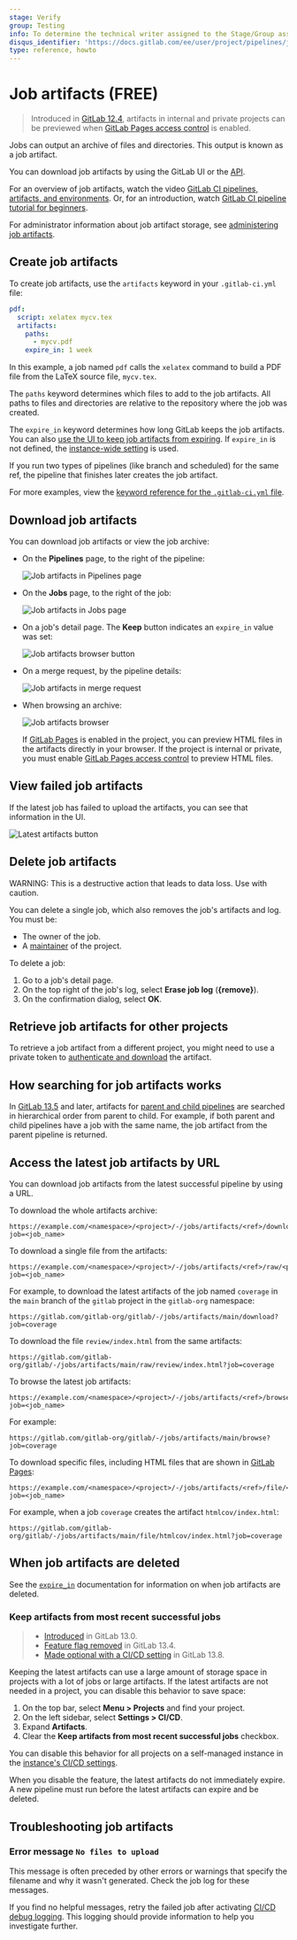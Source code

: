 ```yaml
---
stage: Verify
group: Testing
info: To determine the technical writer assigned to the Stage/Group associated with this page, see https://about.gitlab.com/handbook/engineering/ux/technical-writing/#assignments
disqus_identifier: 'https://docs.gitlab.com/ee/user/project/pipelines/job_artifacts.html'
type: reference, howto
---
```


# Job artifacts **(FREE)**

> Introduced in [GitLab 12.4](https://gitlab.com/gitlab-org/gitlab/-/merge_requests/16675), artifacts in internal and private projects can be previewed when [GitLab Pages access control](../../administration/pages/index.md#access-control) is enabled.

Jobs can output an archive of files and directories. This output is known as a job artifact.

You can download job artifacts by using the GitLab UI or the [API](../../api/job_artifacts.md#get-job-artifacts).

<i class="fa fa-youtube-play youtube" aria-hidden="true"></i>
For an overview of job artifacts, watch the video [GitLab CI pipelines, artifacts, and environments](https://www.youtube.com/watch?v=PCKDICEe10s).
Or, for an introduction, watch [GitLab CI pipeline tutorial for beginners](https://www.youtube.com/watch?v=Jav4vbUrqII).

For administrator information about job artifact storage, see [administering job artifacts](../../administration/job_artifacts.md).

## Create job artifacts

To create job artifacts, use the `artifacts` keyword in your `.gitlab-ci.yml` file:

```yaml
pdf:
  script: xelatex mycv.tex
  artifacts:
    paths:
      - mycv.pdf
    expire_in: 1 week
```

In this example, a job named `pdf` calls the `xelatex` command to build a PDF file from the
LaTeX source file, `mycv.tex`.

The `paths` keyword determines which files to add to the job artifacts.
All paths to files and directories are relative to the repository where the job was created.

The `expire_in` keyword determines how long GitLab keeps the job artifacts.
You can also [use the UI to keep job artifacts from expiring](#download-job-artifacts).
If `expire_in` is not defined, the
[instance-wide setting](../../user/admin_area/settings/continuous_integration.md#default-artifacts-expiration)
is used.

If you run two types of pipelines (like branch and scheduled) for the same ref,
the pipeline that finishes later creates the job artifact.

For more examples, view the [keyword reference for the `.gitlab-ci.yml` file](../yaml/index.md#artifacts).

## Download job artifacts

You can download job artifacts or view the job archive:

- On the **Pipelines** page, to the right of the pipeline:

  ![Job artifacts in Pipelines page](img/job_artifacts_pipelines_page_v13_11.png)

- On the **Jobs** page, to the right of the job:

  ![Job artifacts in Jobs page](img/job_artifacts_jobs_page_v13_11.png)

- On a job's detail page. The **Keep** button indicates an `expire_in` value was set:

  ![Job artifacts browser button](img/job_artifacts_browser_button_v13_11.png)

- On a merge request, by the pipeline details:

  ![Job artifacts in merge request](img/job_artifacts_merge_request_v13_11.png)

- When browsing an archive:

  ![Job artifacts browser](img/job_artifacts_browser_v13_11.png)

  If [GitLab Pages](../../administration/pages/index.md) is enabled in the project, you can preview
  HTML files in the artifacts directly in your browser. If the project is internal or private, you must
  enable [GitLab Pages access control](../../administration/pages/index.md#access-control) to preview
  HTML files.

## View failed job artifacts

If the latest job has failed to upload the artifacts, you can see that
information in the UI.

![Latest artifacts button](img/job_latest_artifacts_browser.png)

## Delete job artifacts

WARNING:
This is a destructive action that leads to data loss. Use with caution.

You can delete a single job, which also removes the job's
artifacts and log. You must be:

- The owner of the job.
- A [maintainer](../../user/permissions.md#gitlab-cicd-permissions) of the project.

To delete a job:

1. Go to a job's detail page.
1. On the top right of the job's log, select **Erase job log** (**{remove}**).
1. On the confirmation dialog, select **OK**.

## Retrieve job artifacts for other projects

To retrieve a job artifact from a different project, you might need to use a
private token to [authenticate and download](../../api/job_artifacts.md#get-job-artifacts)
the artifact.

## How searching for job artifacts works

In [GitLab 13.5](https://gitlab.com/gitlab-org/gitlab/-/issues/201784) and later, artifacts
for [parent and child pipelines](parent_child_pipelines.md) are searched in hierarchical
order from parent to child. For example, if both parent and child pipelines have a
job with the same name, the job artifact from the parent pipeline is returned.

## Access the latest job artifacts by URL

You can download job artifacts from the latest successful pipeline by using a URL.

To download the whole artifacts archive:

```plaintext
https://example.com/<namespace>/<project>/-/jobs/artifacts/<ref>/download?job=<job_name>
```

To download a single file from the artifacts:

```plaintext
https://example.com/<namespace>/<project>/-/jobs/artifacts/<ref>/raw/<path_to_file>?job=<job_name>
```

For example, to download the latest artifacts of the job named `coverage` in
the `main` branch of the `gitlab` project in the `gitlab-org`
namespace:

```plaintext
https://gitlab.com/gitlab-org/gitlab/-/jobs/artifacts/main/download?job=coverage
```

To download the file `review/index.html` from the same artifacts:

```plaintext
https://gitlab.com/gitlab-org/gitlab/-/jobs/artifacts/main/raw/review/index.html?job=coverage
```

To browse the latest job artifacts:

```plaintext
https://example.com/<namespace>/<project>/-/jobs/artifacts/<ref>/browse?job=<job_name>
```

For example:

```plaintext
https://gitlab.com/gitlab-org/gitlab/-/jobs/artifacts/main/browse?job=coverage
```

To download specific files, including HTML files that
are shown in [GitLab Pages](../../administration/pages/index.md):

```plaintext
https://example.com/<namespace>/<project>/-/jobs/artifacts/<ref>/file/<path>?job=<job_name>
```

For example, when a job `coverage` creates the artifact `htmlcov/index.html`:

```plaintext
https://gitlab.com/gitlab-org/gitlab/-/jobs/artifacts/main/file/htmlcov/index.html?job=coverage
```

## When job artifacts are deleted

See the [`expire_in`](../yaml/index.md#artifactsexpire_in) documentation for information on when
job artifacts are deleted.

### Keep artifacts from most recent successful jobs

> - [Introduced](https://gitlab.com/gitlab-org/gitlab/-/issues/16267) in GitLab 13.0.
> - [Feature flag removed](https://gitlab.com/gitlab-org/gitlab/-/issues/229936) in GitLab 13.4.
> - [Made optional with a CI/CD setting](https://gitlab.com/gitlab-org/gitlab/-/issues/241026) in GitLab 13.8.

Keeping the latest artifacts can use a large amount of storage space in projects
with a lot of jobs or large artifacts. If the latest artifacts are not needed in
a project, you can disable this behavior to save space:

1. On the top bar, select **Menu > Projects** and find your project.
1. On the left sidebar, select **Settings > CI/CD**.
1. Expand **Artifacts**.
1. Clear the **Keep artifacts from most recent successful jobs** checkbox.

You can disable this behavior for all projects on a self-managed instance in the
[instance's CI/CD settings](../../user/admin_area/settings/continuous_integration.md#keep-the-latest-artifacts-for-all-jobs-in-the-latest-successful-pipelines).

When you disable the feature, the latest artifacts do not immediately expire.
A new pipeline must run before the latest artifacts can expire and be deleted.

## Troubleshooting job artifacts

### Error message `No files to upload`

This message is often preceded by other errors or warnings that specify the filename and why it wasn't
generated. Check the job log for these messages.

If you find no helpful messages, retry the failed job after activating
[CI/CD debug logging](../variables/index.md#debug-logging).
This logging should provide information to help you investigate further.

